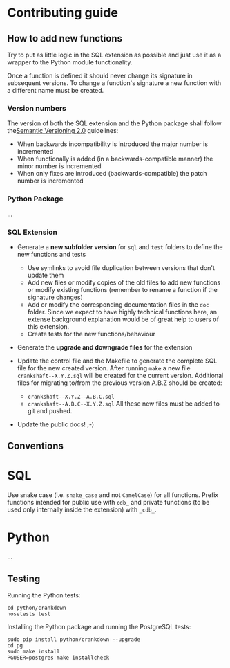 # Contributing guide

## How to add new functions

Try to put as little logic in the SQL extension as possible and
just use it as a wrapper to the Python module functionality.

Once a function is defined it should never change its signature in subsequent
versions. To change a function's signature a new function with a different
name must be created.

### Version numbers

The version of both the SQL extension and the Python package shall
follow the[Semantic Versioning 2.0](http://semver.org/) guidelines:

* When backwards incompatibility is introduced the major number is incremented
* When functionally is added (in a backwards-compatible manner) the minor number
  is incremented
* When only fixes are introduced (backwards-compatible) the patch number is
  incremented

### Python Package

...

### SQL Extension

* Generate a **new subfolder version** for `sql` and `test` folders to define
  the new functions and tests
  - Use symlinks to avoid file duplication between versions that don't update them
  - Add new files or modify copies of the old files to add new functions or
    modify existing functions (remember to rename a function if the signature
    changes)
  - Add or modify the corresponding documentation files in the `doc` folder.
    Since we expect to have highly technical functions here, an extense
    background explanation would be of great help to users of this extension.
  - Create tests for the new functions/behaviour

* Generate the **upgrade and downgrade files** for the extension

* Update the control file and the Makefile to generate the complete SQL
  file for the new created version. After running `make` a new
  file `crankshaft--X.Y.Z.sql` will be created for the current version.
  Additional files for migrating to/from the previous version A.B.Z should be
  created:
  - `crankshaft--X.Y.Z--A.B.C.sql`
  - `crankshaft--A.B.C--X.Y.Z.sql`
  All these new files must be added to git and pushed.

* Update the public docs! ;-)

## Conventions

# SQL

Use snake case (i.e. `snake_case` and not `CamelCase`) for all
functions. Prefix functions intended for public use with `cdb_`
and private functions (to be used only internally inside
the extension)  with `_cdb_`.

# Python

...

## Testing

Running the Python tests:

```
cd python/crankdown
nosetests test
```

Installing the Python package and running the PostgreSQL tests:

```
sudo pip install python/crankdown --upgrade
cd pg
sudo make install
PGUSER=postgres make installcheck
```
